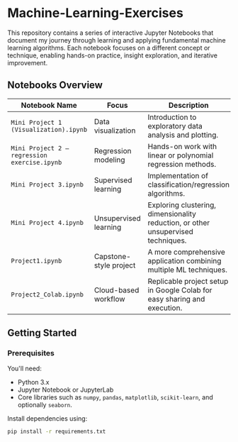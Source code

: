 # Machine-Learning-Exercises

This repository contains a series of interactive Jupyter Notebooks that document my journey through learning and applying fundamental machine learning algorithms. Each notebook focuses on a different concept or technique, enabling hands-on practice, insight exploration, and iterative improvement.

##  Notebooks Overview

| Notebook Name                                | Focus                          | Description |
|----------------------------------------------|--------------------------------|-------------|
| `Mini Project 1 (Visualization).ipynb`       | Data visualization             | Introduction to exploratory data analysis and plotting.
| `Mini Project 2 – regression exercise.ipynb`  | Regression modeling            | Hands-on work with linear or polynomial regression methods.
| `Mini Project 3.ipynb`                        | Supervised learning            | Implementation of classification/regression algorithms.
| `Mini Project 4.ipynb`                        | Unsupervised learning          | Exploring clustering, dimensionality reduction, or other unsupervised techniques.
| `Project1.ipynb`                              | Capstone-style project         | A more comprehensive application combining multiple ML techniques.
| `Project2_Colab.ipynb`                        | Cloud-based workflow           | Replicable project setup in Google Colab for easy sharing and execution.

##  Getting Started

### Prerequisites

You'll need:

- Python 3.x
- Jupyter Notebook or JupyterLab
- Core libraries such as `numpy`, `pandas`, `matplotlib`, `scikit-learn`, and optionally `seaborn`.

Install dependencies using:

```bash
pip install -r requirements.txt

